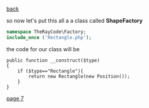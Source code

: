 [back](./page05.md)


so now let's put this all a a class called **ShapeFactory**
```php
namespace TheRayCode\Factory;
include_once ('Rectangle.php');
```

the code for our class will be

```
public function __construct($type)
{
    if ($type=="Rectangle"){
        return new Rectangle(new Position());
    }
}
```



[page 7](./page07.md)
